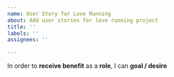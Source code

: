 ```yaml
---
name: User Story for Love Running
about: Add user stories for love running project
title: ''
labels: ''
assignees: ''

---
```


In order to **receive benefit** as a **role**, I can **goal / desire**
